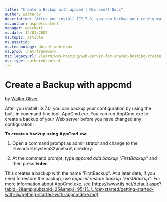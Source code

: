 ```yaml
---
title: "Create a Backup with appcmd | Microsoft Docs"
author: walterov
description: "After you install IIS 7.0, you can backup your configuration by using the built-in command-line tool, AppCmd.exe. You can run AppCmd.exe to create a backup o..."
ms.author: aspnetcontent
manager: wpickett
ms.date: 12/01/2007
ms.topic: article
ms.assetid: 
ms.technology: dotnet-webforms
ms.prod: .net-framework
msc.legacyurl: /learn/web-hosting/web-server-for-shared-hosting/create-a-backup-with-appcmd
msc.type: authoredcontent
---
```

Create a Backup with appcmd
====================
by [Walter Oliver](https://github.com/walterov)

After you install IIS 7.0, you can backup your configuration by using the built-in command-line tool, AppCmd.exe. You can run AppCmd.exe to create a backup of your Web server before you have changed any configuration.

**To create a backup using AppCmd.exe**

1. Open a command prompt as administrator and change to the %windir%\system32\inetsrv\ directory.

2. At the command prompt, type *appcmd add backup "FirstBackup"* and then press **Enter**.

This creates a backup with the name "FirstBackup". At a later date, if you need to restore the backup, use *appcmd restore backup "FirstBackup"*. For more information about AppCmd.exe, see [https://www.iis.net/default.aspx?tabid=2&amp;subtabid=25&amp;i=954](../../get-started/getting-started-with-iis/getting-started-with-appcmdexe.md)